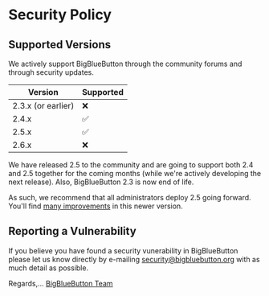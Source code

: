 # Security Policy

## Supported Versions

We actively support BigBlueButton through the community forums and through security updates.

| Version | Supported          |
| ------- | ------------------ |
| 2.3.x (or earlier)  | :x:    |
| 2.4.x   | :white_check_mark: |
| 2.5.x   | :white_check_mark: |
| 2.6.x   | :x: |

We have released 2.5 to the community and are going to support both 2.4 and 2.5 together for the coming months (while we're actively developing the next release).  Also, BigBlueButton 2.3 is now end of life.

As such, we recommend that all administrators deploy 2.5 going forward.  You'll find [many improvements](https://docs.bigbluebutton.org/2.5/new.html) in this newer version.

## Reporting a Vulnerability

If you believe you have found a security vunerability in BigBlueButton please let us know directly by e-mailing security@bigbluebutton.org with as much detail as possible.

Regards,... [BigBlueButton Team](https://docs.bigbluebutton.org/support/faq.html#bigbluebutton-committer)

